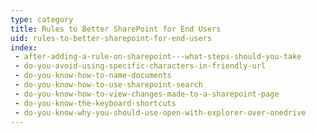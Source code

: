 ```yaml
---
type: category
title: Rules to Better SharePoint for End Users
uid: rules-to-better-sharepoint-for-end-users
index:
 - after-adding-a-rule-on-sharepoint---what-steps-should-you-take
 - do-you-avoid-using-specific-characters-in-friendly-url
 - do-you-know-how-to-name-documents
 - do-you-know-how-to-use-sharepoint-search
 - do-you-know-how-to-view-changes-made-to-a-sharepoint-page
 - do-you-know-the-keyboard-shortcuts
 - do-you-know-why-you-should-use-open-with-explorer-over-onedrive
---
```




